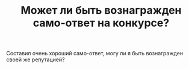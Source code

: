 ﻿---
title: "Может ли быть вознагражден само-ответ на конкурсе?"
se.owner.user_id: 337682
se.owner.display_name: "Miron"
se.owner.link: "https://ru.meta.stackoverflow.com/users/337682/miron"
se.link: "https://ru.meta.stackoverflow.com/questions/10469/%d0%9c%d0%be%d0%b6%d0%b5%d1%82-%d0%bb%d0%b8-%d0%b1%d1%8b%d1%82%d1%8c-%d0%b2%d0%be%d0%b7%d0%bd%d0%b0%d0%b3%d1%80%d0%b0%d0%b6%d0%b4%d0%b5%d0%bd-%d1%81%d0%b0%d0%bc%d0%be-%d0%be%d1%82%d0%b2%d0%b5%d1%82-%d0%bd%d0%b0-%d0%ba%d0%be%d0%bd%d0%ba%d1%83%d1%80%d1%81%d0%b5"
se.question_id: 10469
se.post_type: question
---
<p>Составил очень хороший само-ответ, могу ли я быть вознагражден своей же репутацией?</p>
